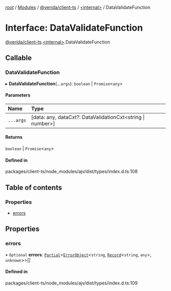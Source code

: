 [root](../README.md) / [Modules](../modules.md) / [@verida/client-ts](../modules/verida_client_ts.md) / [<internal\>](../modules/verida_client_ts._internal_.md) / DataValidateFunction

# Interface: DataValidateFunction

[@verida/client-ts](../modules/verida_client_ts.md).[<internal\>](../modules/verida_client_ts._internal_.md).DataValidateFunction

## Callable

### DataValidateFunction

▸ **DataValidateFunction**(...`args`): `boolean` \| `Promise`<`any`\>

#### Parameters

| Name | Type |
| :------ | :------ |
| `...args` | [data: any, dataCxt?: DataValidationCxt<string \| number\>] |

#### Returns

`boolean` \| `Promise`<`any`\>

#### Defined in

packages/client-ts/node_modules/ajv/dist/types/index.d.ts:108

## Table of contents

### Properties

- [errors](verida_client_ts._internal_.DataValidateFunction.md#errors)

## Properties

### errors

• `Optional` **errors**: [`Partial`](../modules/verida_client_ts._internal_.md#partial)<[`ErrorObject`](verida_client_ts._internal_.ErrorObject.md)<`string`, [`Record`](../modules/verida_client_ts._internal_.md#record)<`string`, `any`\>, `unknown`\>\>[]

#### Defined in

packages/client-ts/node_modules/ajv/dist/types/index.d.ts:109
